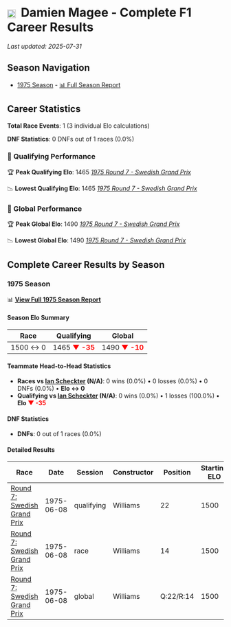 # <img src="https://upload.wikimedia.org/wikipedia/commons/thumb/8/83/Flag_of_the_United_Kingdom_%283-5%29.svg/512px-Flag_of_the_United_Kingdom_%283-5%29.svg.png?20250726143817" alt="United Kingdom" width="20" height="auto" style="vertical-align: middle; margin-right: 5px;" onerror="this.outerHTML='🇬🇧'; this.style.marginRight='5px';"/> Damien Magee - Complete F1 Career Results

*Last updated: 2025-07-31*

## Season Navigation

- [1975 Season](#1975-season) - [📊 Full Season Report](../seasons/1975-season-report)

## Career Statistics

**Total Race Events**: 1 (3 individual Elo calculations)

**DNF Statistics**: 0 DNFs out of 1 races (0.0%)

### 🏁 Qualifying Performance

🏆 **Peak Qualifying Elo**: 1465
   *[1975 Round 7 - Swedish Grand Prix](../seasons/1975-season-report#round-7-swedish-grand-prix)*

📉 **Lowest Qualifying Elo**: 1465
   *[1975 Round 7 - Swedish Grand Prix](../seasons/1975-season-report#round-7-swedish-grand-prix)*

### 🌟 Global Performance

🏆 **Peak Global Elo**: 1490
   *[1975 Round 7 - Swedish Grand Prix](../seasons/1975-season-report#round-7-swedish-grand-prix)*

📉 **Lowest Global Elo**: 1490
   *[1975 Round 7 - Swedish Grand Prix](../seasons/1975-season-report#round-7-swedish-grand-prix)*


## Complete Career Results by Season

### 1975 Season

📊 **[View Full 1975 Season Report](../seasons/1975-season-report)**

#### Season Elo Summary

| Race | Qualifying | Global |
|------|------------|--------|
| 1500 ↔ 0 | 1465 **<span style="color: red;">▼ -35</span>** | 1490 **<span style="color: red;">▼ -10</span>** |

#### Teammate Head-to-Head Statistics

- **Races vs [Ian Scheckter](ian-scheckter) (N/A)**: 0 wins (0.0%) • 0 losses (0.0%) • 0 DNFs (0.0%) • **Elo ↔ 0**
- **Qualifying vs [Ian Scheckter](ian-scheckter) (N/A)**: 0 wins (0.0%) • 1 losses (100.0%) • **Elo **<span style="color: red;">▼ -35</span>****


#### DNF Statistics

- **DNFs**: 0 out of 1 races (0.0%)

#### Detailed Results

| Race | Date | Session | Constructor | Position | Starting ELO | ELO Change | Final ELO | Teammate |
|------|------|---------|-------------|----------|--------------|------------|-----------|----------|
| [Round 7: Swedish Grand Prix](../seasons/1975-season-report#round-7-swedish-grand-prix) | 1975-06-08 | qualifying | Williams | 22 | 1500 | -35 | 1465 | [Ian Scheckter](ian-scheckter) |
| [Round 7: Swedish Grand Prix](../seasons/1975-season-report#round-7-swedish-grand-prix) | 1975-06-08 | race | Williams | 14 | 1500 | N/A | 1500 | [Ian Scheckter](ian-scheckter) |
| [Round 7: Swedish Grand Prix](../seasons/1975-season-report#round-7-swedish-grand-prix) | 1975-06-08 | global | Williams | Q:22/R:14 | 1500 | -10 | 1490 | [Ian Scheckter](ian-scheckter) |

